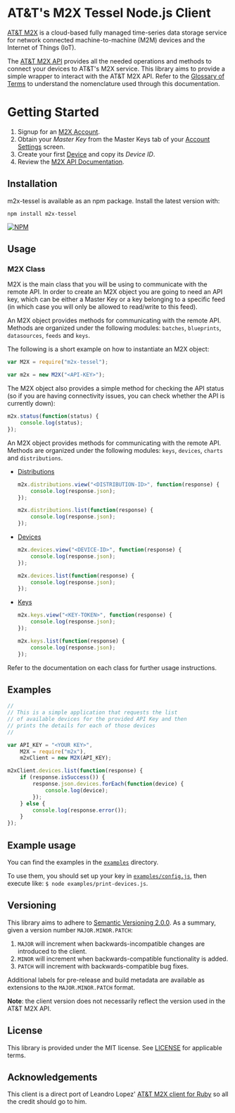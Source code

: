 # AT&T's M2X Tessel Node.js Client

[AT&T M2X](http://m2x.att.com) is a cloud-based fully managed time-series data storage service for network connected machine-to-machine (M2M) devices and the Internet of Things (IoT). 


The [AT&T M2X API](https://m2x.att.com/developer/documentation/overview) provides all the needed operations and methods to connect your devices to AT&T's M2X service. This library aims to provide a simple wrapper to interact with the AT&T M2X API. Refer to the [Glossary of Terms](https://m2x.att.com/developer/documentation/glossary) to understand the nomenclature used through this documentation.


Getting Started
==========================
1. Signup for an [M2X Account](https://m2x.att.com/signup).
2. Obtain your _Master Key_ from the Master Keys tab of your [Account Settings](https://m2x.att.com/account) screen.
2. Create your first [Device](https://m2x.att.com/devices) and copy its _Device ID_.
3. Review the [M2X API Documentation](https://m2x.att.com/developer/documentation/overview).


## Installation

m2x-tessel is available as an npm package. Install the latest version with:

    npm install m2x-tessel

[![NPM](https://nodei.co/npm/m2x-tessel.png)](https://nodei.co/npm/m2x-tessel/)

## Usage ##

### M2X Class ###

M2X is the main class that you will be using to communicate with the remote API. In order to create an M2X object you are going to need an API key, which can be either a Master Key or a key belonging to a specific feed (in which case you will only be allowed to read/write to this feed).

An M2X object provides methods for communicating with the remote API. Methods are organized under the following modules: `batches`, `blueprints`, `datasources`, `feeds` and `keys`.

The following is a short example on how to instantiate an M2X object:

```javascript
var M2X = require("m2x-tessel");

var m2x = new M2X("<API-KEY>");
```

The M2X object also provides a simple method for checking the API status (so if you are having connectivity issues, you can check whether the API is currently down):

```javascript
m2x.status(function(status) {
    console.log(status);
});
```

An M2X object provides methods for communicating with the remote API. Methods are organized under the following modules: `keys`, `devices`, `charts` and `distributions`.

- [Distributions](src/distributions.js)
  ```javascript
  m2x.distributions.view("<DISTRIBUTION-ID>", function(response) {
      console.log(response.json);
  });

  m2x.distributions.list(function(response) {
      console.log(response.json);
  });
  ```

- [Devices](src/devices.js)
  ```javascript
  m2x.devices.view("<DEVICE-ID>", function(response) {
      console.log(response.json);
  });

  m2x.devices.list(function(response) {
      console.log(response.json);
  });
  ```

- [Keys](src/keys.js)
  ```javascript
  m2x.keys.view("<KEY-TOKEN>", function(response) {
      console.log(response.json);
  });

  m2x.keys.list(function(response) {
      console.log(response.json);
  });
  ```

Refer to the documentation on each class for further usage instructions.

## Examples ##

```javascript
//
// This is a simple application that requests the list
// of available devices for the provided API Key and then
// prints the details for each of those devices
//

var API_KEY = "<YOUR KEY>",
    M2X = require("m2x"),
    m2xClient = new M2X(API_KEY);

m2xClient.devices.list(function(response) {
    if (response.isSuccess()) {
        response.json.devices.forEach(function(device) {
            console.log(device);
        });
    } else {
        console.log(response.error());
    }
});
```

## Example usage ##

You can find the examples in the [`examples`](examples) directory.

To use them, you should set up your key in [`examples/config.js`](examples/config.js), then execute like: `$ node examples/print-devices.js`.


## Versioning

This library aims to adhere to [Semantic Versioning 2.0.0](http://semver.org/). As a summary, given a version number `MAJOR.MINOR.PATCH`:

1. `MAJOR` will increment when backwards-incompatible changes are introduced to the client.
2. `MINOR` will increment when backwards-compatible functionality is added.
3. `PATCH` will increment with backwards-compatible bug fixes.

Additional labels for pre-release and build metadata are available as extensions to the `MAJOR.MINOR.PATCH` format.

**Note**: the client version does not necessarily reflect the version used in the AT&T M2X API.

## License ##

This library is provided under the MIT license. See [LICENSE](LICENSE) for applicable terms.


## Acknowledgements ##

This client is a direct port of Leandro Lopez' [AT&T M2X client for Ruby](https://github.com/attm2x/m2x-ruby) so all the credit should go to him.
